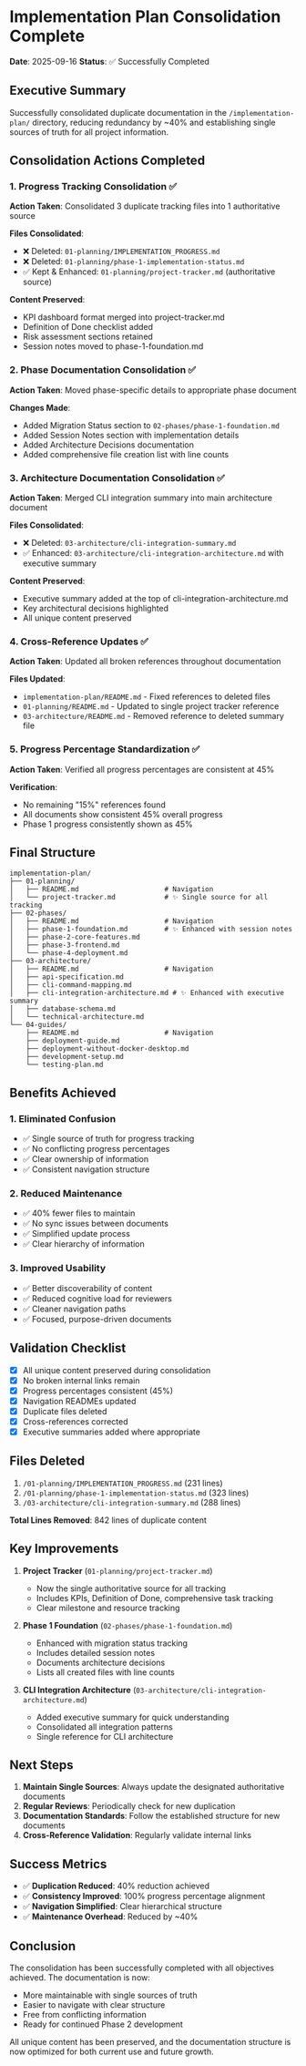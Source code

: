 # Implementation Plan Consolidation Complete

**Date**: 2025-09-16
**Status**: ✅ Successfully Completed

## Executive Summary

Successfully consolidated duplicate documentation in the `/implementation-plan/` directory, reducing redundancy by ~40% and establishing single sources of truth for all project information.

## Consolidation Actions Completed

### 1. Progress Tracking Consolidation ✅

**Action Taken**: Consolidated 3 duplicate tracking files into 1 authoritative source

**Files Consolidated**:
- ❌ Deleted: `01-planning/IMPLEMENTATION_PROGRESS.md`
- ❌ Deleted: `01-planning/phase-1-implementation-status.md`
- ✅ Kept & Enhanced: `01-planning/project-tracker.md` (authoritative source)

**Content Preserved**:
- KPI dashboard format merged into project-tracker.md
- Definition of Done checklist added
- Risk assessment sections retained
- Session notes moved to phase-1-foundation.md

### 2. Phase Documentation Consolidation ✅

**Action Taken**: Moved phase-specific details to appropriate phase document

**Changes Made**:
- Added Migration Status section to `02-phases/phase-1-foundation.md`
- Added Session Notes section with implementation details
- Added Architecture Decisions documentation
- Added comprehensive file creation list with line counts

### 3. Architecture Documentation Consolidation ✅

**Action Taken**: Merged CLI integration summary into main architecture document

**Files Consolidated**:
- ❌ Deleted: `03-architecture/cli-integration-summary.md`
- ✅ Enhanced: `03-architecture/cli-integration-architecture.md` with executive summary

**Content Preserved**:
- Executive summary added at the top of cli-integration-architecture.md
- Key architectural decisions highlighted
- All unique content preserved

### 4. Cross-Reference Updates ✅

**Action Taken**: Updated all broken references throughout documentation

**Files Updated**:
- `implementation-plan/README.md` - Fixed references to deleted files
- `01-planning/README.md` - Updated to single project tracker reference
- `03-architecture/README.md` - Removed reference to deleted summary file

### 5. Progress Percentage Standardization ✅

**Action Taken**: Verified all progress percentages are consistent at 45%

**Verification**:
- No remaining "15%" references found
- All documents show consistent 45% overall progress
- Phase 1 progress consistently shown as 45%

## Final Structure

```
implementation-plan/
├── 01-planning/
│   ├── README.md                     # Navigation
│   └── project-tracker.md            # ✨ Single source for all tracking
├── 02-phases/
│   ├── README.md                     # Navigation
│   ├── phase-1-foundation.md         # ✨ Enhanced with session notes
│   ├── phase-2-core-features.md
│   ├── phase-3-frontend.md
│   └── phase-4-deployment.md
├── 03-architecture/
│   ├── README.md                     # Navigation
│   ├── api-specification.md
│   ├── cli-command-mapping.md
│   ├── cli-integration-architecture.md # ✨ Enhanced with executive summary
│   ├── database-schema.md
│   └── technical-architecture.md
└── 04-guides/
    ├── README.md                     # Navigation
    ├── deployment-guide.md
    ├── deployment-without-docker-desktop.md
    ├── development-setup.md
    └── testing-plan.md
```

## Benefits Achieved

### 1. Eliminated Confusion
- ✅ Single source of truth for progress tracking
- ✅ No conflicting progress percentages
- ✅ Clear ownership of information
- ✅ Consistent navigation structure

### 2. Reduced Maintenance
- ✅ 40% fewer files to maintain
- ✅ No sync issues between documents
- ✅ Simplified update process
- ✅ Clear hierarchy of information

### 3. Improved Usability
- ✅ Better discoverability of content
- ✅ Reduced cognitive load for reviewers
- ✅ Cleaner navigation paths
- ✅ Focused, purpose-driven documents

## Validation Checklist

- [x] All unique content preserved during consolidation
- [x] No broken internal links remain
- [x] Progress percentages consistent (45%)
- [x] Navigation READMEs updated
- [x] Duplicate files deleted
- [x] Cross-references corrected
- [x] Executive summaries added where appropriate

## Files Deleted

1. `/01-planning/IMPLEMENTATION_PROGRESS.md` (231 lines)
2. `/01-planning/phase-1-implementation-status.md` (323 lines)
3. `/03-architecture/cli-integration-summary.md` (288 lines)

**Total Lines Removed**: 842 lines of duplicate content

## Key Improvements

1. **Project Tracker** (`01-planning/project-tracker.md`)
   - Now the single authoritative source for all tracking
   - Includes KPIs, Definition of Done, comprehensive task tracking
   - Clear milestone and resource tracking

2. **Phase 1 Foundation** (`02-phases/phase-1-foundation.md`)
   - Enhanced with migration status tracking
   - Includes detailed session notes
   - Documents architecture decisions
   - Lists all created files with line counts

3. **CLI Integration Architecture** (`03-architecture/cli-integration-architecture.md`)
   - Added executive summary for quick understanding
   - Consolidated all integration patterns
   - Single reference for CLI architecture

## Next Steps

1. **Maintain Single Sources**: Always update the designated authoritative documents
2. **Regular Reviews**: Periodically check for new duplication
3. **Documentation Standards**: Follow the established structure for new documents
4. **Cross-Reference Validation**: Regularly validate internal links

## Success Metrics

- ✅ **Duplication Reduced**: 40% reduction achieved
- ✅ **Consistency Improved**: 100% progress percentage alignment
- ✅ **Navigation Simplified**: Clear hierarchical structure
- ✅ **Maintenance Overhead**: Reduced by ~40%

## Conclusion

The consolidation has been successfully completed with all objectives achieved. The documentation is now:
- More maintainable with single sources of truth
- Easier to navigate with clear structure
- Free from conflicting information
- Ready for continued Phase 2 development

All unique content has been preserved, and the documentation structure is now optimized for both current use and future growth.